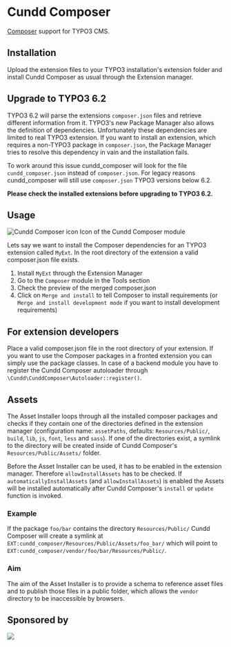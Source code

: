 Cundd Composer
==============

[Composer](http://getcomposer.org/) support for TYPO3 CMS.


Installation
------------

Upload the extension files to your TYPO3 installation's extension folder and install Cundd Composer as usual through the Extension manager.


Upgrade to TYPO3 6.2
--------------------

TYPO3 6.2 will parse the extensions `composer.json` files and retrieve different information from it. TYPO3's new Package Manager also allows the definition of dependencies. Unfortunately these dependencies are limited to real TYPO3 extension. If you want to install an extension, which requires a non-TYPO3 package in `composer.json`, the Package Manager tries to resolve this dependency in vain and the installation fails.

To work around this issue cundd_composer will look for the file `cundd_composer.json` instead of `composer.json`. For legacy reasons cundd_composer will still use `composer.json` TYPO3 versions below 6.2. 

**Please check the installed extensions before upgrading to TYPO3 6.2.**


Usage
-----

![Cundd Composer icon](https://raw.github.com/cundd/CunddComposer/master/ext_icon.gif "Cundd Composer icon") Icon of the Cundd Composer module

Lets say we want to install the Composer dependencies for an TYPO3 extension called `MyExt`. In the root directory of the extension a valid composer.json file exists.

1. Install `MyExt` through the Extension Manager
2. Go to the `Composer` module in the Tools section
3. Check the preview of the merged composer.json
4. Click on `Merge and install` to tell Composer to install requirements (or `Merge and install development mode` if you want to install development requirements)


For extension developers
------------------------

Place a valid composer.json file in the root directory of your extension. If you want to use the Composer packages in a fronted extension you can simply use the package classes. In case of a backend module you have to register the Cundd Composer autoloader through `\Cundd\CunddComposer\Autoloader::register()`.


Assets
------

The Asset Installer loops through all the installed composer packages and checks if they contain one of the directories defined in the extension manager (configuration name: `assetPaths`, defaults: `Resources/Public/`, `build`, `lib`, `js`, `font`, `less` and `sass`). If one of the directories exist, a symlink to the directory will be created inside of Cundd Composer's `Resources/Public/Assets/` folder.

Before the Asset Installer can be used, it has to be enabled in the extension manager. Therefore `allowInstallAssets` has to be checked. If `automaticallyInstallAssets` (and `allowInstallAssets`) is enabled the Assets will be installed automatically after Cundd Composer's `install` or `update` function is invoked.


### Example

If the package `foo/bar` contains the directory `Resources/Public/` Cundd Composer will create a symlink at `EXT:cundd_composer/Resources/Public/Assets/foo_bar/` which will point to `EXT:cundd_composer/vendor/foo/bar/Resources/Public/`.


### Aim
The aim of the Asset Installer is to provide a schema to reference asset files and to publish  those files in a public folder, which allows the `vendor` directory to be inaccessible by browsers.


Sponsored by
------------

[![](http://www.iresults.li/fileadmin/framework/local/img/iresultsLogo.png)](http://www.iresults.li)